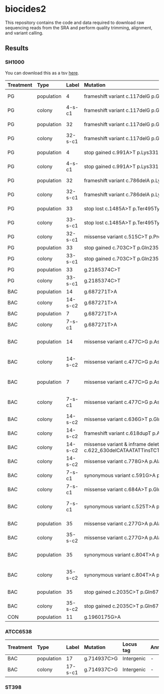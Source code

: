 # biocides2

This repository contains the code and data required to download raw sequencing reads from the SRA and perform quality trimming, alignment, and variant calling.

## Results

### SH1000

You can download this as a tsv [here](https://github.com/Perugolate/biocides2/blob/main/sh1000.tsv).

|Treatment |Type       |Label   |Mutation                                                                                      |Locus tag    |Annotation |Function                                        |Run         |
|:---------|:----------|:-------|:---------------------------------------------------------------------------------------------|:------------|:----------|:-----------------------------------------------|:-----------|
|PG        |population |4       |frameshift variant c.117delG p.Gly41fs                                                        |PROKKA_01659 |hemY       |Protoporphyrinogen oxidase                      |SRR18771780 |
|PG        |colony     |4-s-c1  |frameshift variant c.117delG p.Gly41fs                                                        |PROKKA_01659 |hemY       |Protoporphyrinogen oxidase                      |SRR18771792 |
|PG        |population |32      |frameshift variant c.117delG p.Gly41fs                                                        |PROKKA_01659 |hemY       |Protoporphyrinogen oxidase                      |SRR18771797 |
|PG        |colony     |32-s-c1 |frameshift variant c.117delG p.Gly41fs                                                        |PROKKA_01659 |hemY       |Protoporphyrinogen oxidase                      |SRR18771786 |
|PG        |population |4       |stop gained c.991A>T p.Lys331*                                                                |PROKKA_01871 |cls2       |Cardiolipin synthase                            |SRR18771780 |
|PG        |colony     |4-s-c1  |stop gained c.991A>T p.Lys331*                                                                |PROKKA_01871 |cls2       |Cardiolipin synthase                            |SRR18771792 |
|PG        |population |32      |frameshift variant c.786delA p.Lys262fs                                                       |PROKKA_01871 |cls2       |Cardiolipin synthase                            |SRR18771797 |
|PG        |colony     |32-s-c1 |frameshift variant c.786delA p.Lys262fs                                                       |PROKKA_01871 |cls2       |Cardiolipin synthase                            |SRR18771786 |
|PG        |population |33      |stop lost c.1485A>T p.Ter495Tyrext*?                                                          |PROKKA_01871 |cls2       |Cardiolipin synthase                            |SRR18771796 |
|PG        |colony     |33-s-c1 |stop lost c.1485A>T p.Ter495Tyrext*?                                                          |PROKKA_01871 |cls2       |Cardiolipin synthase                            |SRR18771785 |
|PG        |colony     |32-s-c1 |missense variant c.515C>T p.Pro172Leu                                                         |PROKKA_01192 |parE       |DNA topoisomerase 4 subunit B                   |SRR18771786 |
|PG        |population |33      |stop gained c.703C>T p.Gln235*                                                                |PROKKA_01660 |hemH       |Ferrochelatase                                  |SRR18771796 |
|PG        |colony     |33-s-c1 |stop gained c.703C>T p.Gln235*                                                                |PROKKA_01660 |hemH       |Ferrochelatase                                  |SRR18771785 |
|PG        |population |33      |g.2185374C>T                                                                                  |intergenic   |-          |-                                               |SRR18771796 |
|PG        |colony     |33-s-c1 |g.2185374C>T                                                                                  |intergenic   |-          |-                                               |SRR18771785 |
|BAC       |population |14      |g.687271T>A                                                                                   |intergenic   |-          |-                                               |SRR18771776 |
|BAC       |colony     |14-s-c2 |g.687271T>A                                                                                   |intergenic   |-          |-                                               |SRR18771790 |
|BAC       |population |7       |g.687271T>A                                                                                   |intergenic   |-          |-                                               |SRR18771779 |
|BAC       |colony     |7-s-c1  |g.687271T>A                                                                                   |intergenic   |-          |-                                               |SRR18771791 |
|BAC       |population |14      |missense variant c.477C>G p.Asp159Glu                                                         |PROKKA_02369 |-          |Baeyer-Villiger flavin-containing monooxygenase |SRR18771776 |
|BAC       |colony     |14-s-c2 |missense variant c.477C>G p.Asp159Glu                                                         |PROKKA_02369 |-          |Baeyer-Villiger flavin-containing monooxygenase |SRR18771790 |
|BAC       |population |7       |missense variant c.477C>G p.Asp159Glu                                                         |PROKKA_02369 |-          |Baeyer-Villiger flavin-containing monooxygenase |SRR18771779 |
|BAC       |colony     |7-s-c1  |missense variant c.477C>G p.Asp159Glu                                                         |PROKKA_02369 |-          |Baeyer-Villiger flavin-containing monooxygenase |SRR18771791 |
|BAC       |colony     |14-s-c2 |missense variant c.636G>T p.Gln212His                                                         |PROKKA_01209 |trpB       |Tryptophan synthase beta chain                  |SRR18771790 |
|BAC       |colony     |14-s-c2 |frameshift variant c.618dupT p.Arg207fs                                                       |PROKKA_01818 |agrA       |Accessory gene regulator protein A              |SRR18771790 |
|BAC       |colony     |14-s-c2 |missense variant & inframe deletion c.622_630delCATAATATTinsTCTTTCp.His208_Ile210delinsSerPhe |PROKKA_01818 |agrA       |Accessory gene regulator protein A              |SRR18771790 |
|BAC       |colony     |14-s-c2 |missense variant c.778G>A p.Ala260Thr                                                         |PROKKA_01862 |kdpD       |Sensor protein KdpD                             |SRR18771790 |
|BAC       |colony     |7-s-c1  |synonymous variant c.591G>A p.Gln197Gln                                                       |PROKKA_01039 |-          |hypothetical protein                            |SRR18771791 |
|BAC       |colony     |7-s-c1  |missense variant c.684A>T p.Glu228Asp                                                         |PROKKA_01817 |dpiB       |Sensor histidine kinase DpiB                    |SRR18771791 |
|BAC       |colony     |7-s-c1  |synonymous variant c.525T>A p.Thr175Thr                                                       |PROKKA_01929 |czcD       |Cadmium, cobalt and zinc/H( )-K( ) antiporter   |SRR18771791 |
|BAC       |population |35      |missense variant c.277G>A p.Ala93Thr                                                          |PROKKA_01081 |topA       |DNA topoisomerase 1                             |SRR18771794 |
|BAC       |colony     |35-s-c2 |missense variant c.277G>A p.Ala93Thr                                                          |PROKKA_01081 |topA       |DNA topoisomerase 1                             |SRR18771783 |
|BAC       |population |35      |synonymous variant c.804T>A p.Ile268Ile                                                       |PROKKA_01457 |-          |putative AAA domain-containing protein          |SRR18771794 |
|BAC       |colony     |35-s-c2 |synonymous variant c.804T>A p.Ile268Ile                                                       |PROKKA_01457 |-          |putative AAA domain-containing protein          |SRR18771783 |
|BAC       |population |35      |stop gained c.2035C>T p.Gln679*                                                               |PROKKA_01463 |relA       |GTP pyrophosphokinase                           |SRR18771794 |
|BAC       |colony     |35-s-c2 |stop gained c.2035C>T p.Gln679*                                                               |PROKKA_01463 |relA       |GTP pyrophosphokinase                           |SRR18771783 |
|CON       |population |11      |g.1960175G>A                                                                                  |intergenic   |-          |-                                               |SRR18771778 |

### ATCC6538

|Treatment |Type       |Label   |Mutation    |Locus tag  |Annotation |Function |Run         |
|:---------|:----------|:-------|:-----------|:----------|:----------|:--------|:-----------|
|BAC       |population |17      |g.714937C>G |Intergenic |-          |-        |SRR18771805 |
|BAC       |colony     |17-s-c1 |g.714937C>G |Intergenic |-          |-        |SRR18771789 |

### ST398



